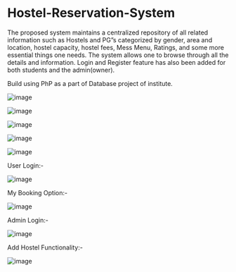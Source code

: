 # Hostel-Reservation-System
The proposed system maintains a centralized repository of all related information such as Hostels and PG”s categorized by gender, area and location, hostel capacity, hostel fees, Mess Menu, Ratings, and some more essential things one needs. The system allows one to browse through all the details and information.
Login and Register feature has also been added for both students and the admin(owner).

Build using PhP as a part of Database project of institute.

![image](https://user-images.githubusercontent.com/82611071/181375799-34c6b897-23fc-42bc-9147-f7552e60fded.png)

![image](https://user-images.githubusercontent.com/82611071/181375828-f48f8ca6-e616-4f12-a0ce-366067b50df6.png)

![image](https://user-images.githubusercontent.com/82611071/181375869-3986f0f6-ec59-4726-b6cd-dfde59d7abfc.png)

![image](https://user-images.githubusercontent.com/82611071/181375897-8e6f8c5d-0724-46fe-ba66-0f64eaf0de15.png)

![image](https://user-images.githubusercontent.com/82611071/181375914-47c86894-dfdc-4d19-9ec8-4683db07b9ce.png)

User Login:-

![image](https://user-images.githubusercontent.com/82611071/181376149-f4a00b1a-7efa-494a-8bda-942628195d50.png)


My Booking Option:-

![image](https://user-images.githubusercontent.com/82611071/181376040-11b58183-be31-4d90-9cd2-ee879b6b5ca6.png)

Admin Login:-

![image](https://user-images.githubusercontent.com/82611071/181376178-c720cf32-3b22-4fcd-8f0f-c1d960b772e7.png)

Add Hostel Functionality:-

![image](https://user-images.githubusercontent.com/82611071/181376390-a89b0bf6-e71c-49c9-9af3-a5df3dec3b35.png)
